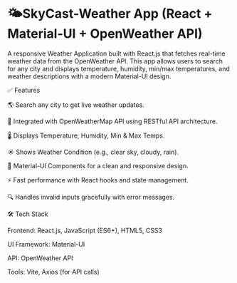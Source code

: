 # 🌤SkyCast-Weather App (React + Material-UI + OpenWeather API)

A responsive Weather Application built with React.js that fetches real-time weather data from the OpenWeather API. This app allows users to search for any city and displays temperature, humidity, min/max temperatures, and weather descriptions with a modern Material-UI design.

✅ Features

🌎 Search any city to get live weather updates.

📡 Integrated with OpenWeatherMap API using RESTful API architecture.

🌡 Displays Temperature, Humidity, Min & Max Temps.

☀ Shows Weather Condition (e.g., clear sky, cloudy, rain).

🎨 Material-UI Components for a clean and responsive design.

⚡ Fast performance with React hooks and state management.

🔍 Handles invalid inputs gracefully with error messages.

🛠 Tech Stack

Frontend: React.js, JavaScript (ES6+), HTML5, CSS3

UI Framework: Material-UI

API: OpenWeather API

Tools: Vite, Axios (for API calls)
